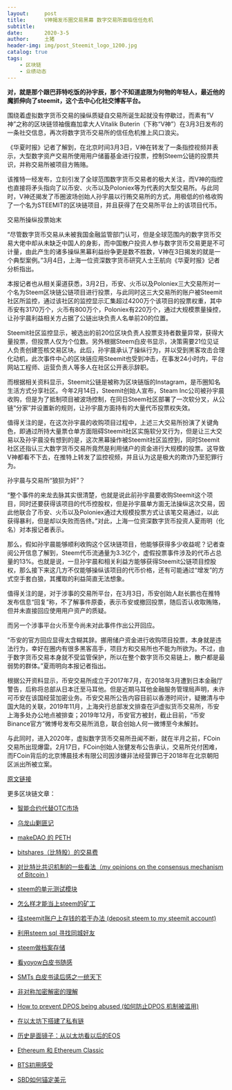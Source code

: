 ```yaml
---
layout:     post
title:      V神揭发币圈交易黑幕 数字交易所面临信任危机
subtitle:   
date:       2020-3-5
author:     土猪
header-img: img/post_Steemit_logo_1200.jpg
catalog: true
tags:
    - 区块链
    - 业绩动态
---
```


**对，就是那个跟巴菲特吃饭的孙宇辰，那个不知道底限为何物的年轻人，最近他的魔抓伸向了steemit，这个去中心化社交博客平台。**






围绕着虚拟数字货币交易的操纵质疑自交易所诞生起就没有停歇过，而素有“V神”之称的区块链领袖俄裔加拿大人Vitalik Buterin（下称“V神”）在3月3日发布的一条社交信息，再次将数字货币交易所的信任危机推上风口浪尖。

《华夏时报》记者了解到，在北京时间3月3日，V神在转发了一条指控视频并表示，大型数字资产交易所使用用户储蓄基金进行投票，控制Steem公链的投票共识，并称交易所被项目方贿赂。

该推特一经发布，立刻引发了全球范围数字货币交易者的极大关注，而V神的指控也直接将矛头指向了以币安、火币以及Poloniex等为代表的大型交易所。与此同时，V神还揭发了币圈波场创始人孙宇晨以行贿交易所的方式，用极低的价格收购了一个名为STEEMIT的区块链项目，并且获得了在交易所平台上的该项目代币。

交易所操纵投票始末

“尽管数字货币交易从未被我国金融监管部门认可，但是全球范围内的数字货币交易大佬中却从未缺乏中国人的身影，而中国散户投资人参与数字货币交易更是不可计量，由此产生的诸多操纵黑幕利益纷争更是数不胜数，V神在3日揭发的就是一个典型案例。”3月4日，上海一位资深数字货币研究人士王航向《华夏时报》记者分析指出。

本报记者也从相关渠道获悉，3月2日，币安、火币以及Poloniex三大交易所对一个名为Steem区块链公链项目进行投票，与此同时这三大交易所的账户被Steemit社区所监控，通过该社区的监控显示汇集超过4200万个该项目的投票权重，其中币安有3170万个，火币有800万个，Poloniex有220万个，通过大规模票量操控，让孙宇晨利益相关方占据了公链出块负责人名单前20的位置。

Steemit社区监控显示，被选出的前20位区块负责人投票支持者数量异常，获得大量投票，但投票人仅为个位数。另外根据Steem白皮书显示，决策需要21位见证人负责创建签核交易区块。此后，孙宇晨承认了操纵行为，并以受到黑客攻击合理化动机，此次事件中心的区块链应用Steemit也受到冲击，在事发24小时内，平台网站工程师、运营负责人等多人在社区公开表示辞职。

而根据相关资料显示，Steemit公链是被称为区块链版的Instagram，是币圈知名生活方式分享社区。今年2月14日，Steemit创始人宣布，Steam Inc公司被孙宇晨收购，但是为了抵制项目被波场控制，在同日Steem社区部署了一次软分叉，从公链“分家”并设置新的规则，让孙宇晨方面持有的大量代币投票权失效。

值得关注的是，在这次孙宇晨的收购项目过程中，上述三大交易所扮演了关键角色，即通过所持大量票仓单方面阻碍Steemit社区实施软分叉行为，但是让三大交易以及孙宇晨没有想到的是，这次黑幕操作被Steemit社区监控到，同时Steemit社区还指认三大数字货币交易所竟然是利用储户的资金进行大规模的投票。这导致V神都看不下去，在推特上转发了监控视频，并且认为这是极大的欺诈乃至犯罪行为。

孙宇晨与交易所“狼狈为奸”？

“整个事件的来龙去脉其实很清楚，也就是说此前孙宇晨要收购Steemit这个项目，同时还要获得该项目的代币控股权，但是孙宇晨单方面无法操纵这次交易，因此他联合了币安、火币以及Poloniex通过大规模投票方式让该笔交易通过，以此获得暴利，但是却以失败而告终。”对此，上海一位资深数字货币投资人夏雨明（化名）对本报记者表示。

那么，假如孙宇晨能够顺利收购这个区块链项目，他能够获得多少收益呢？记者查阅公开信息了解到，Steem代币流通量为3.3亿个，虚假投票事件涉及的代币占总量的13%。也就是说，一旦孙宇晨和相关利益方能够获得Steemit公链项目控股权，那么接下来这几方不仅能够操纵该项目的代币价格，还有可能通过“增发”的方式空手套白狼，其攫取的利益简直无法想象。

值得关注的是，对于涉事的交易所平台，在3月3日，币安创始人赵长鹏也在推特发布信息“回复”称，不了解事件原委，表示币安或撤回投票，随后否认收取贿赂，但并未直接回应使用用户资产的质疑。

而另一个涉事平台火币至今尚未对此事件作出公开回应。

“币安的官方回应显得太含糊其辞。挪用储户资金进行收购项目投票，本身就是违法行为，幸好在圈内有很多黑客高手，项目方和交易所也不能为所欲为。不过，由于数字货币交易本身就不受监管保护，所以在整个数字货币交易链上，散户都是最弱势的群体。”夏雨明向本报记者指出。

根据公开资料显示，币安交易所成立于2017年7月，在2018年3月遭到日本金融厅警告，后称将总部从日本迁至马耳他。但是近期马耳他金融服务管理局声明，未许可币安在该国经营加密业务。币安交易所公告内容目前以香港时间计，疑撇清与中国大陆的关联，2019年11月，上海央行总部发文排查在沪虚拟货币交易所，币安上海多处办公地点被排查；2019年12月，币安官方被封，截止目前，“币安Binance官方”微博号发布交易所消息，联合创始人何一微博至今未解封。

与此同时，进入2020年，虚拟数字货币交易所丑闻不断，就在半月之前，FCoin交易所出现爆雷。2月17日，FCoin创始人张健发布公告承认，交易所兑付困难，而FCoin背后的北京博晨技术有限公司因涉嫌非法经营罪已于2018年在北京朝阳区派出所被立案。


[原文链接](https://finance.sina.cn/blockchain/coin/2020-03-05/detail-iimxxstf6548168.d.html?vt=4&cid=221941)


更多区块链文章：

- [智能合约代替OTC市场](http://livinginau.life/2019/12/10/%E6%99%BA%E8%83%BD%E5%90%88%E7%BA%A6%E4%BB%A3%E6%9B%BFotc%E5%B8%82%E5%9C%BA/)
- 
  [乌龙山剿匪记](http://livinginau.life/2019/11/25/%E4%B9%8C%E9%BE%99%E5%B1%B1%E5%89%BF%E5%8C%AA%E8%AE%B0/)

- 
  [makeDAO 的 PETH](http://livinginau.life/2019/11/16/makeDAO_peth/)

- 
  [bitshares（比特股）的交易费](http://livinginau.life/2019/11/16/bitshares-%E6%AF%94%E7%89%B9%E8%82%A1-%E7%9A%84%E4%BA%A4%E6%98%93%E8%B4%B9/)

- 
  [对比特比共识机制的一些看法（my opinions on the consensus mechanism of Bitcoin )](http://livinginau.life/2019/03/05/%E5%AF%B9%E6%AF%94%E7%89%B9%E6%AF%94%E5%85%B1%E8%AF%86%E6%9C%BA%E5%88%B6%E7%9A%84%E4%B8%80%E4%BA%9B%E7%9C%8B%E6%B3%95/)

- 
  [steem的单元测试模块](http://livinginau.life/2018/10/23/steem%E7%9A%84%E5%8D%95%E5%85%83%E6%B5%8B%E8%AF%95%E6%A8%A1%E5%9D%97/)

- 
  [怎么样才能当上steem的矿工](http://livinginau.life/2018/10/20/%E6%80%8E%E4%B9%88%E6%A0%B7%E6%89%8D%E8%83%BD%E5%BD%93%E4%B8%8Asteem%E7%9A%84%E7%9F%BF%E5%B7%A5/)

- 
  [往steemit账户上存钱的若干办法 (deposit steem to my steemit account)](http://livinginau.life/2018/10/20/%E5%BE%80steemit%E8%B4%A6%E6%88%B7%E4%B8%8A%E5%AD%98%E9%92%B1%E7%9A%84%E8%8B%A5%E5%B9%B2%E5%8A%9E%E6%B3%95/)

- 
  [利用steem sql 寻找同城好友](http://livinginau.life/2018/10/20/%E5%88%A9%E7%94%A8steem-sql-%E5%AF%BB%E6%89%BE%E5%90%8C%E5%9F%8E%E5%A5%BD%E5%8F%8B/)

- 
  [steem做档案存储](http://livinginau.life/2018/10/20/steem-%E5%81%9A%E6%A1%A3%E6%A1%88%E5%AD%98%E5%82%A8/)

- 
  [看yoyow白皮书随感](http://livinginau.life/2018/01/16/%E7%9C%8Byoyow%E7%99%BD%E7%9A%AE%E4%B9%A6%E9%9A%8F%E6%84%9F/)

- 
  [SMTs 白皮书读后感之一统天下](http://livinginau.life/2017/12/06/SMTs-%E7%99%BD%E7%9A%AE%E4%B9%A6%E8%AF%BB%E5%90%8E%E6%84%9F%E4%B9%8B%E4%B8%80%E7%BB%9F%E5%A4%A9%E4%B8%8B/)

- 
  [非对称加密解密的理解](http://livinginau.life/2017/12/05/%E9%9D%9E%E5%AF%B9%E7%A7%B0%E5%8A%A0%E5%AF%86%E8%A7%A3%E5%AF%86%E7%9A%84%E7%90%86%E8%A7%A3/)

- 
  [How to prevent DPOS being abused (如何防止DPOS 机制被滥用)](http://livinginau.life/2017/12/05/%E5%A6%82%E4%BD%95%E9%98%B2%E6%AD%A2DPOS-%E6%9C%BA%E5%88%B6%E8%A2%AB%E6%BB%A5%E7%94%A8/)

- 
  [在以太坊下搭建了私有链](http://livinginau.life/2017/12/05/%E5%9C%A8%E4%BB%A5%E5%A4%AA%E5%9D%8A%E4%B8%8B%E6%90%AD%E5%BB%BA%E4%BA%86%E7%A7%81%E6%9C%89%E9%93%BE/)

- 
  [历史是面镜子：从以太坊看以后的EOS](http://livinginau.life/2017/12/05/%E4%BB%8E%E4%BB%A5%E5%A4%AA%E5%9D%8A%E7%9C%8B%E4%BB%A5%E5%90%8E%E7%9A%84EOS/)

- 
  [Ethereum 和 Ethereum Classic](http://livinginau.life/2017/12/05/Ethereum-%E5%92%8C-Ethereum-Classic/)

- 
  [BTS初用感受](http://livinginau.life/2017/12/05/BTS%E5%88%9D%E7%94%A8%E6%84%9F%E5%8F%97/)

- [SBD如何锚定美元](http://livinginau.life/2017/10/05/sbd-peg-to-usd/)